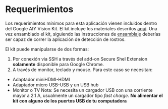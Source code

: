 # Requerimientos

Los requerimientos mínimos para esta aplicación vienen incluidos dentro del Google AIY Vision Kit. El kit incluye los materiales descritos [aqui](https://aiyprojects.withgoogle.com/vision/#list-of-materials).
Una vez ensamblado el kit, siguiendo las instrucciones de [ensamblaje](https://aiyprojects.withgoogle.com/vision/#assembly-guide) deberías ser capaz de correr la aplicación de detección de rostros.

El kit puede manipularse de dos formas:
  1.  Por conexión via SSH a través del add-on Secure Shel Extension **solamente** disponible para Google Chrome.
  2.  A través de monitor, teclado y mouse. Para este caso se necesitan:
  - Adaptador miniHDMI-HDMI
  - Adaptador micro USB-USB y un USB hub
  - Monitor o TV
Nota: Se necesita un cargador USB con una corriente mayor a 2.1 A, usualmente un cargador tipo  *fast charge*.
**No alimentar el kit con alguno de los puertos USB de tu computadora**
